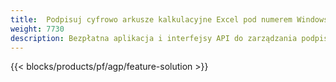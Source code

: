 ```yaml
---
title:  Podpisuj cyfrowo arkusze kalkulacyjne Excel pod numerem Windows, Linux i macOS
weight: 7730
description: Bezpłatna aplikacja i interfejsy API do zarządzania podpisami graficznymi i tekstowymi w plikach XLS, XLSX i ODS
---
```

{{< blocks/products/pf/agp/feature-solution >}} 

